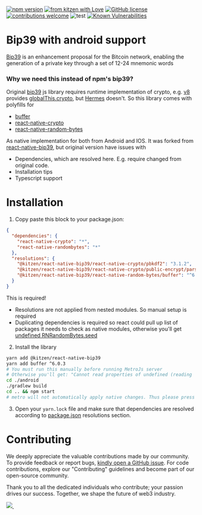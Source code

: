 [![npm version](https://img.shields.io/npm/v/@kitzen/react-native-bip39.svg)](https://www.npmjs.com/package/@kitzen/react-native-bip39) [![from kitzen with Love](https://img.shields.io/badge/from%20kitzen%20with-%F0%9F%A4%8D-red)](https://kitzen.io/) [![GitHub license](https://img.shields.io/badge/license-MIT-blue.svg)](https://github.com/kitzen-io/bip39-react-native/blob/master/LICENSE) [![contributions welcome](https://img.shields.io/badge/contributions-welcome-brightgreen.svg?style=flat)](https://github.com/akoidan/spainter/issues/new)  ![test](https://github.com/kitzen-io/bip39-react-native/workflows/build-publish/badge.svg) [![Known Vulnerabilities](https://snyk.io/test/github/kitzen-io/react-native-bip39/badge.svg)](https://snyk.io/test/github/kitzen-io/react-native-bip39)

# Bip39 with android support
[Bip39](https://github.com/bitcoin/bips/blob/master/bip-0039.mediawiki) is an enhancement proposal for the Bitcoin network, enabling the generation of a private key through a set of 12-24 mnemonic words

### Why we need this instead of npm's bip39?
Original [bip39](https://github.com/bitcoinjs/bip39) js library requires runtime implementation of crypto, e.g. [v8](https://v8.dev/) provides [globalThis.crypto](https://developer.mozilla.org/en-US/docs/Web/API/crypto_property), but [Hermes](https://reactnative.dev/docs/hermes) doesn't.
So this library comes with polyfills for
 - [buffer](https://developer.mozilla.org/en-US/docs/Glossary/Buffer)
 - [react-native-crypto](https://www.npmjs.com/package/react-native-crypto)
 - [react-native-random-bytes](https://www.npmjs.com/package/react-native-randombytes)

As native implementation for both from Android and IOS.
It was forked from [react-native-bip39](https://github.com/valora-inc/react-native-bip39), but original version have issues with
 - Dependencies, which are resolved here. E.g. require changed from original code.
 - Installation tips
 - Typescript support

# Installation
1. Copy paste this block to your package.json:
```json
{  
  "dependencies": {
    "react-native-crypto": "*",
    "react-native-randombytes": "*"
  },
  "resolutions": {
    "@kitzen/react-native-bip39/react-native-crypto/pbkdf2": "3.1.2",
    "@kitzen/react-native-bip39/react-native-crypto/public-encrypt/parse-asn1/pbkdf2": "3.1.2",
    "@kitzen/react-native-bip39/react-native-random-bytes/buffer": "^6.0.3"
  }
}
```
This is required! 
 - Resolutions are not applied from nested modules. So manual setup is required
 - Duplicating dependencies is required so react could pull up list of packages it needs to check as native modules, otherwise you'll get [undefined RNRandomBytes.seed](https://stackoverflow.com/questions/67019573/typeerror-null-is-not-an-object-evaluating-rnrandombytes-seed-react-native/76767229#76767229)

2. Install the library
```bash
yarn add @kitzen/react-native-bip39
yarn add buffer ^6.0.3
# You must run this manually before running MetroJs server
# Otherwise you'll get: "Cannot read properties of undefined (reading 'seed')"
cd ./android
./gradlew build
cd .. && npm start
# metro will not automatically apply native changes. Thus please press 'A' to deploy android
```
3. Open your `yarn.lock` file and make sure that dependencies are resolved according to [package.json](https://www.npmjs.com/package/@kitzen/react-native-bip39?activeTab=code) resolutions section.

# Contributing
We deeply appreciate the valuable contributions made by our community. 
To provide feedback or report bugs, [kindly open a GitHub issue](https://github.com/kitzen-io/bip39-react-native/issues/new).
For code contributions, explore our "Contributing" guidelines and become part of our open-source community. 

Thank you to all the dedicated individuals who contribute; your passion drives our success. Together, we shape the future of web3 industry.

<a href="https://github.com/kitzen-io/bip39-react-native/graphs/contributors">
  <img src="https://contrib.rocks/image?repo=kitzen-io/bip39-react-native&max=400&columns=20" />
  <img src="https://us-central1-tooljet-hub.cloudfunctions.net/github" width="0" height="0" />
</a>
